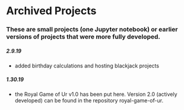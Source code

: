 # Archived Projects 
### These are small projects (one Jupyter notebook) or earlier versions of projects that were more fully developed. 

##### 2.9.19
- added birthday calculations and hosting blackjack projects
##### 1.30.19 
- the Royal Game of Ur v1.0 has been put here. Version 2.0 (actively developed) can be found in the repository royal-game-of-ur.


